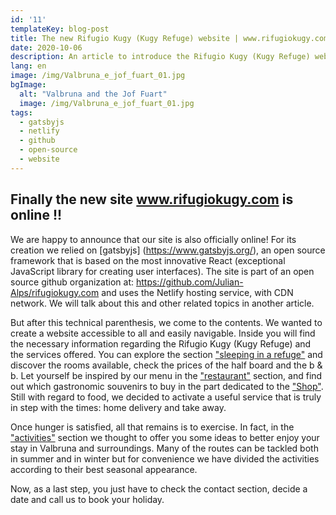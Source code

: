 ```yaml
---
id: '11'
templateKey: blog-post
title: The new Rifugio Kugy (Kugy Refuge) website | www.rifugiokugy.com
date: 2020-10-06
description: An article to introduce the Rifugio Kugy (Kugy Refuge) website, the open source philosophy and our projects.
lang: en
image: /img/Valbruna_e_jof_fuart_01.jpg
bgImage:
  alt: "Valbruna and the Jof Fuart"
  image: /img/Valbruna_e_jof_fuart_01.jpg
tags:
  - gatsbyjs
  - netlify
  - github
  - open-source
  - website
---
```


## Finally the new site www.rifugiokugy.com is online !!

We are happy to announce that our site is also officially online! For its creation we relied on [gatsbyjs] (https://www.gatsbyjs.org/), an open source framework that is based on the most innovative React (exceptional JavaScript library for creating user interfaces). The site is part of an open source github organization at: https://github.com/Julian-Alps/rifugiokugy.com and uses the Netlify hosting service, with CDN network. We will talk about this and other related topics in another article.

But after this technical parenthesis, we come to the contents. We wanted to create a website accessible to all and easily navigable. Inside you will find the necessary information regarding the Rifugio Kugy (Kugy Refuge) and the services offered. You can explore the section ["sleeping in a refuge"](www.rifugiokugy.com/en/rooms) and discover the rooms available, check the prices of the half board and the b & b. Let yourself be inspired by our menu in the ["restaurant"](www.rifugiokugy.com/en/restaurant) section, and find out which gastronomic souvenirs to buy in the part dedicated to the ["Shop"](www.rifugiokugy.com/en/shop). Still with regard to food, we decided to activate a useful service that is truly in step with the times: home delivery and take away.

Once hunger is satisfied, all that remains is to exercise. In fact, in the ["activities"](www.rifugiokugy.com/en/activities) section we thought to offer you some ideas to better enjoy your stay in Valbruna and surroundings. Many of the routes can be tackled both in summer and in winter but for convenience we have divided the activities according to their best seasonal appearance.

Now, as a last step, you just have to check the contact section, decide a date and call us to book your holiday.
